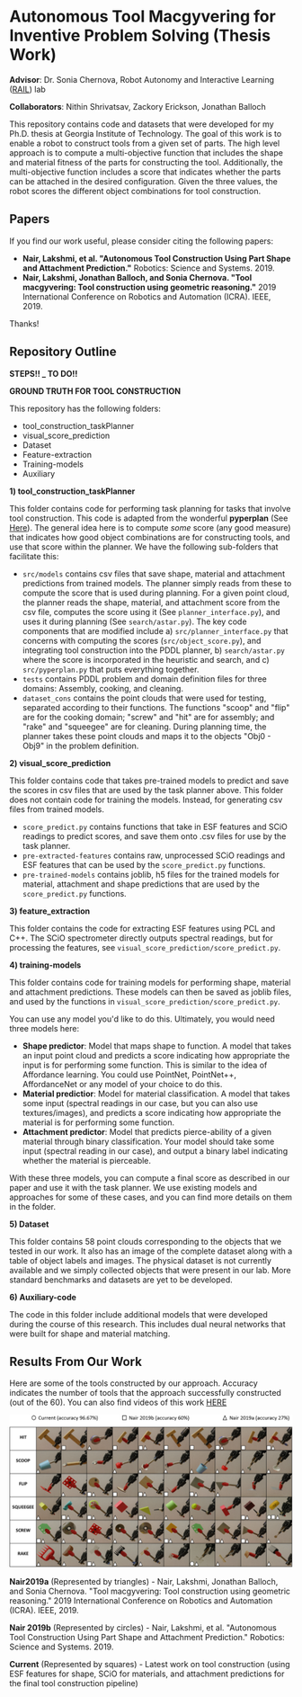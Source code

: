 # Autonomous Tool Macgyvering for Inventive Problem Solving (Thesis Work)

**Advisor**: Dr. Sonia Chernova, Robot Autonomy and Interactive Learning ([RAIL](http://rail.gatech.edu/)) lab

**Collaborators**: Nithin Shrivatsav, Zackory Erickson, Jonathan Balloch

This repository contains code and datasets that were developed for my Ph.D. thesis at Georgia Institute of Technology. The goal of this work is to enable a robot to construct tools from a given set of parts. The high level approach is to compute a multi-objective function that includes the shape and material fitness of the parts for constructing the tool. Additionally, the multi-objective function includes a score that indicates whether the parts can be attached in the desired configuration. Given the three values, the robot scores the different object combinations for tool construction. 

## Papers

If you find our work useful, please consider citing the following papers:

- **Nair, Lakshmi, et al. "Autonomous Tool Construction Using Part Shape and Attachment Prediction."** Robotics: Science and Systems. 2019.
- **Nair, Lakshmi, Jonathan Balloch, and Sonia Chernova. "Tool macgyvering: Tool construction using geometric reasoning."** 2019 International Conference on Robotics and Automation (ICRA). IEEE, 2019.

Thanks!

## Repository Outline

 **STEPS!! _ TO DO!!**
 
 **GROUND TRUTH FOR TOOL CONSTRUCTION**

This repository has the following folders:
- tool_construction_taskPlanner
- visual_score_prediction
- Dataset
- Feature-extraction
- Training-models
- Auxiliary 

**1) tool_construction_taskPlanner**

This folder contains code for performing task planning for tasks that involve tool construction. This code is adapted from the wonderful **pyperplan** (See [Here](https://github.com/aibasel/pyperplan)). The general idea here is to compute *some* score (any good measure) that indicates how good object combinations are for constructing tools, and use that score within the planner. We have the following sub-folders that facilitate this:
- `src/models` contains csv files that save shape, material and attachment predictions from trained models. The planner simply reads from these to compute the score that is used during planning. For a given point cloud, the planner reads the shape, material, and attachment score from the csv file, computes the score using it (See `planner_interface.py`), and uses it during planning (See `search/astar.py`). The key code components that are modified include a) `src/planner_interface.py` that concerns with computing the scores (`src/object_score.py`), and integrating tool construction into the PDDL planner, b) `search/astar.py` where the score is incorporated in the heuristic and search, and c) `src/pyperplan.py` that puts everything together. 
- `tests` contains PDDL problem and domain definition files for three domains: Assembly, cooking, and cleaning.
- `dataset_cons` contains the point clouds that were used for testing, separated according to their functions. The functions "scoop" and "flip" are for the cooking domain; "screw" and "hit" are for assembly; and "rake" and "squeegee" are for cleaning. During planning time, the planner takes these point clouds and maps it to the objects "Obj0 - Obj9" in the problem definition. 

**2) visual_score_prediction**

This folder contains code that takes pre-trained models to predict and save the scores in csv files that are used by the task planner above. This folder does not contain code for training the models. Instead, for generating csv files from trained models.
- `score_predict.py` contains functions that take in ESF features and SCiO readings to predict scores, and save them onto .csv files for use by the task planner.
- `pre-extracted-features` contains raw, unprocessed SCiO readings and ESF features that can be used by the `score_predict.py` functions.
- `pre-trained-models` contains joblib, h5 files for the trained models for material, attachment and shape predictions that are used by the `score_predict.py` functions.

**3) feature_extraction**

This folder contains the code for extracting ESF features using PCL and C++. The SCiO spectrometer directly outputs spectral readings, but for processing the features, see `visual_score_prediction/score_predict.py`.

**4) training-models**

This folder contains code for training models for performing shape, material and attachment predictions. These models can then be saved as joblib files, and used by the functions in `visual_score_prediction/score_predict.py`.

You can use any model you'd like to do this. Ultimately, you would need three models here:
- **Shape predictor**: Model that maps shape to function. A model that takes an input point cloud and predicts a score indicating how appropriate the input is for performing some function. This is similar to the idea of Affordance learning. You could use PointNet, PointNet++, AffordanceNet or any model of your choice to do this. 
- **Material predictior**: Model for material classification. A model that takes some input (spectral readings in our case, but you can also use textures/images), and predicts a score indicating how appropriate the material is for performing some function. 
- **Attachment predictor**: Model that predicts pierce-ability of a given material through binary classification. Your model should take some input (spectral reading in our case), and output a binary label indicating whether the material is pierceable. 

With these three models, you can compute a final score as described in our paper and use it with the task planner. We use existing models and approaches for some of these cases, and you can find more details on them in the folder.

**5) Dataset**

This folder contains 58 point clouds corresponding to the objects that we tested in our work. It also has an image of the complete dataset along with a table of object labels and images. The physical dataset is not currently available and we simply collected objects that were present in our lab. More standard benchmarks and datasets are yet to be developed. 

**6) Auxiliary-code**

The code in this folder include additional models that were developed during the course of this research. This includes dual neural networks that were built for shape and material matching. 
 
 
## Results From Our Work

Here are some of the tools constructed by our approach. Accuracy indicates the number of tools that the approach successfully constructed (out of the 60). You can also find videos of this work [HERE](https://www.youtube.com/watch?v=1XhS3Ljduts&t)

![Tools constructed by our work](tool_collage.png)

**Nair2019a** (Represented by triangles) - Nair, Lakshmi, Jonathan Balloch, and Sonia Chernova. "Tool macgyvering: Tool construction using geometric reasoning." 2019 International Conference on Robotics and Automation (ICRA). IEEE, 2019.

**Nair 2019b** (Represented by circles) - Nair, Lakshmi, et al. "Autonomous Tool Construction Using Part Shape and Attachment Prediction." Robotics: Science and Systems. 2019.

**Current** (Represented by squares) - Latest work on tool construction (using ESF features for shape, SCiO for materials, and attachment predictions for the final tool construction pipeline)
